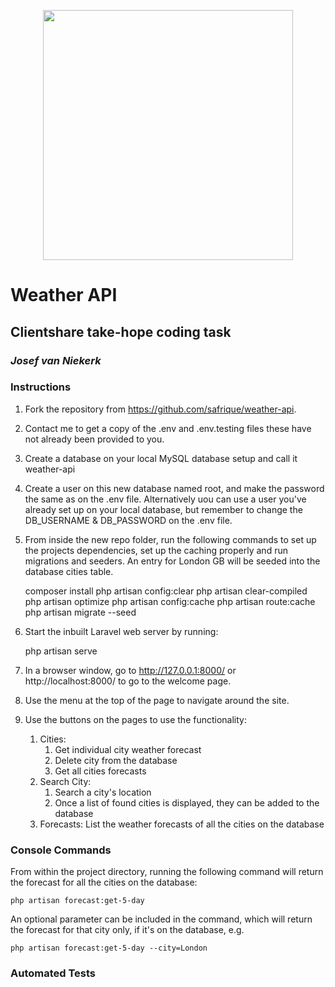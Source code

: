 <p align="center"><a href="https://laravel.com" target="_blank"><img src="https://www.myclientshare.com/hubfs/CS-Logo-FULL_Green.svg" width="400"></a></p>

# Weather API
## Clientshare take-hope coding task
### _Josef van Niekerk_

### Instructions

1. Fork the repository from https://github.com/safrique/weather-api.
2. Contact me to get a copy of the .env and .env.testing files these have not already been provided to you.
3. Create a database on your local MySQL database setup and call it weather-api
4. Create a user on this new database named root, and make the password the same as on the .env file. Alternatively 
   uou can use a user you've already set up on your local database, but remember to change the DB_USERNAME & 
   DB_PASSWORD on the .env file.
5. From inside the new repo folder, run the following commands to set up the projects dependencies, set up the caching 
   properly and run 
   migrations and 
   seeders. An entry for London GB will be seeded into the database cities table.


    composer install
    php artisan config:clear 
    php artisan clear-compiled 
    php artisan optimize 
    php artisan config:cache 
    php artisan route:cache
    php artisan migrate --seed
6. Start the inbuilt Laravel web server by running:


    php artisan serve
7. In a browser window, go to http://127.0.0.1:8000/ or http://localhost:8000/ to go to the welcome page.
8. Use the menu at the top of the page to navigate around the site.
9. Use the buttons on the pages to use the functionality:
   1. Cities:
      1. Get individual city weather forecast
      2. Delete city from the database
      3. Get all cities forecasts
   2. Search City:
      1. Search a city's location
      2. Once a list of found cities is displayed, they can be added to the database
   3. Forecasts: List the weather forecasts of all the cities on the database

### Console Commands
From within the project directory, running the following command will return the forecast for all the cities on the 
database:

    php artisan forecast:get-5-day
An optional parameter can be included in the command, which will return the forecast for that city only, if it's on 
the database, e.g.

    php artisan forecast:get-5-day --city=London

### Automated Tests
